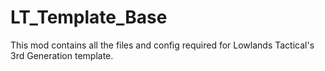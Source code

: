 # LT_Template_Base
This mod contains all the files and config required for Lowlands Tactical's 3rd Generation template.
